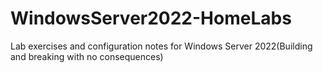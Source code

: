 # WindowsServer2022-HomeLabs
Lab exercises and configuration notes for Windows Server 2022(Building and breaking with no consequences) 
